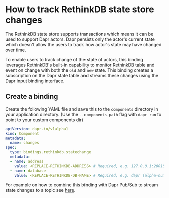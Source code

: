 # How to track RethinkDB state store changes 

The RethinkDB state store supports transactions which means it can be used to support Dapr actors. Dapr persists only the actor's current state which doesn't allow the users to track how actor's state may have changed over time.

To enable users to track change of the state of actors, this binding leverages RethinkDB's built-in capability to monitor RethinkDB table and event on change with both the `old` and `new` state. This binding creates a subscription on the Dapr state table and streams these changes using the Dapr input binding interface. 

## Create a binding

Create the following YAML file and save this to the `components` directory in your application directory.
(Use the `--components-path` flag with `dapr run` to point to your custom components dir)

```yaml
apiVersion: dapr.io/v1alpha1
kind: Component
metadata:
  name: changes
spec:
  type: bindings.rethinkdb.statechange
  metadata:
  - name: address
    value: <REPLACE-RETHINKDB-ADDRESS> # Required, e.g. 127.0.0.1:28015 or rethinkdb.default.svc.cluster.local:28015).
  - name: database
    value: <REPLACE-RETHINKDB-DB-NAME> # Required, e.g. dapr (alpha-numerics only)
```

For example on how to combine this binding with Dapr Pub/Sub to stream state changes to a topic see [here](https://github.com/mchmarny/dapr-state-store-change-handler).
